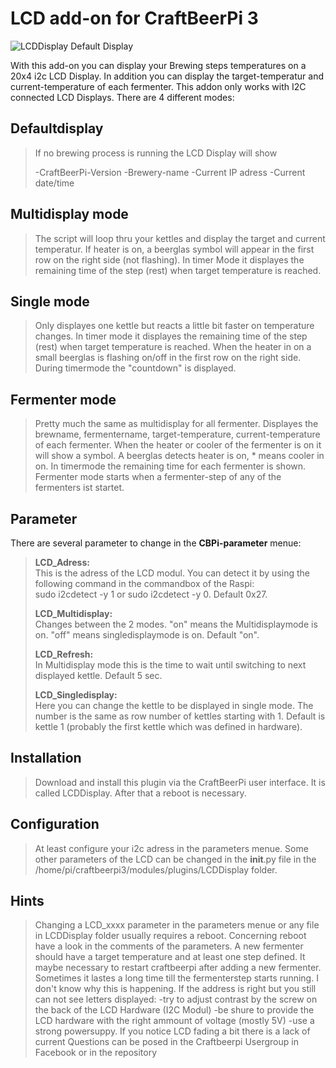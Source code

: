 # **LCD add-on for CraftBeerPi 3**

![](https://github.com/breiti78/craftbeerpiLCD/blob/master/LCDPhoto.jpg "LCDDisplay Default Display")

With this add-on you can display your Brewing steps temperatures on a 20x4 i2c LCD Display.
In addition you can display the target-temperatur and current-temperature of each fermenter.
This addon only works with I2C connected LCD Displays.
There are 4 different modes:

**Defaultdisplay**
--------------

> If no brewing process is running the LCD Display will show
> 
> -CraftBeerPi-Version 
> -Brewery-name
> -Current IP adress 
> -Current date/time

**Multidisplay mode**
-----------------

> The script will loop thru your kettles and display the target and current temperatur. 
> If heater is on, a beerglas symbol will appear in the first row on the  right side (not flashing).
> In timer Mode it displayes the remaining time of  the step (rest) when target 
> temperature is reached.

**Single mode**
-----------

> Only displayes one kettle but reacts a little bit faster on temperature changes. 
> In timer mode it displayes the remaining time of
> the step (rest) when target temperature is reached.
> When the heater in on a small beerglas is flashing on/off in the first row on the right side.
> During timermode the "countdown" is displayed.

**Fermenter mode**
--------------
> Pretty much the same as multidisplay for all fermenter.
> Displayes the brewname, fermentername, target-temperature, current-temperature
> of each fermenter.
> When the heater or cooler of the fermenter is on it will show a symbol.
> A beerglas detects heater is on, * means cooler in on.
> In timermode the remaining time for each fermenter is shown. 
> Fermenter mode starts when a fermenter-step of any of the fermenters ist startet.

Parameter
---------

There are several parameter to change in the **CBPi-parameter** menue:


> **LCD_Adress:**    
> This is the adress of the LCD modul. You can detect it by 
> using the following command in the commandbox of the Raspi:   
> sudo i2cdetect -y 1 
> or 
> sudo i2cdetect -y 0.
> Default 0x27.
> 
> 
> **LCD_Multidisplay:**     
> Changes between the 2 modes. "on" means the Multidisplaymode is on. 
> "off" means singledisplaymode is on. Default "on". 
> 
>
> **LCD_Refresh:**		  
> In Multidisplay mode this is the time to wait until switching to next displayed kettle. 
> Default 5 sec.
> 
> 
> **LCD_Singledisplay:** 	  
> Here you can change the kettle to be displayed in single mode. The number is the same as row number  of
> kettles starting with 1. Default is kettle 1 (probably the first kettle which was defined in hardware).



## Installation

> Download and install this plugin via 
> the CraftBeerPi user interface. It is called LCDDisplay.
> After that a reboot is necessary.

## Configuration

> At least configure your i2c adress in the parameters menue. Some other
> parameters of the LCD can be changed in the  __init__.py file in the
> /home/pi/craftbeerpi3/modules/plugins/LCDDisplay folder.

## Hints

> Changing a LCD_xxxx parameter in the parameters menue or any
> file in LCDDisplay folder usually requires a reboot.
> Concerning reboot have a look in the comments of the parameters.
> A new fermenter should have a target temperature and at least one step defined.
> It maybe necessary to restart craftbeerpi after adding a new fermenter. 
> Sometimes it lastes a long time till the fermenterstep starts running. 
> I don't know why this is happening.
> If the address is right but you still can not see letters displayed:
  -try to adjust contrast by the screw on the back of the LCD Hardware (I2C Modul)
  -be shure to provide the LCD hardware with the right ammount of voltage (mostly 5V)
  -use a strong powersuppy. If you notice LCD fading a bit there is a lack of current
> Questions can be posed in the Craftbeerpi Usergroup 
> in Facebook or in the repository

